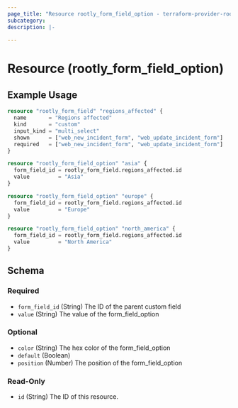 ```yaml
---
page_title: "Resource rootly_form_field_option - terraform-provider-rootly"
subcategory:
description: |-
    
---
```


# Resource (rootly_form_field_option)



## Example Usage

```terraform
resource "rootly_form_field" "regions_affected" {
  name       = "Regions affected"
  kind       = "custom"
  input_kind = "multi_select"
  shown      = ["web_new_incident_form", "web_update_incident_form"]
  required   = ["web_new_incident_form", "web_update_incident_form"]
}

resource "rootly_form_field_option" "asia" {
  form_field_id = rootly_form_field.regions_affected.id
  value         = "Asia"
}

resource "rootly_form_field_option" "europe" {
  form_field_id = rootly_form_field.regions_affected.id
  value         = "Europe"
}

resource "rootly_form_field_option" "north_america" {
  form_field_id = rootly_form_field.regions_affected.id
  value         = "North America"
}
```

<!-- schema generated by tfplugindocs -->
## Schema

### Required

- `form_field_id` (String) The ID of the parent custom field
- `value` (String) The value of the form_field_option

### Optional

- `color` (String) The hex color of the form_field_option
- `default` (Boolean)
- `position` (Number) The position of the form_field_option

### Read-Only

- `id` (String) The ID of this resource.
